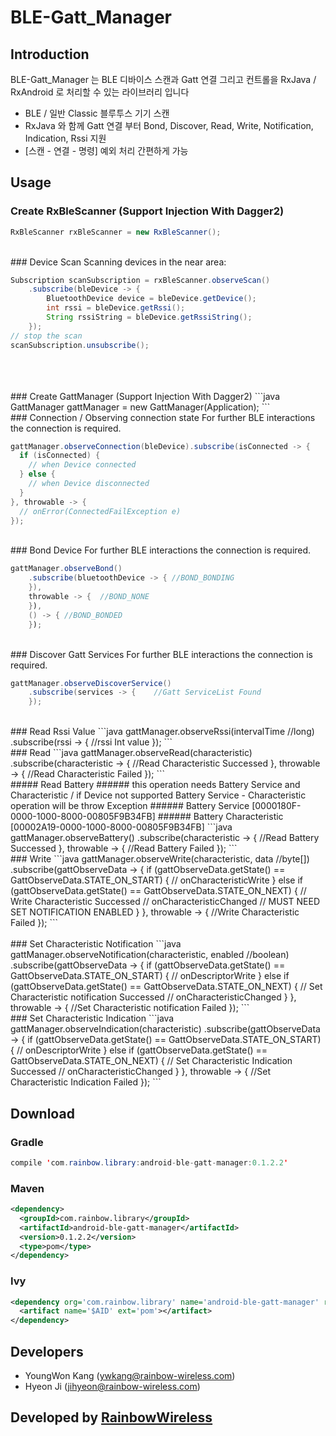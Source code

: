 # BLE-Gatt_Manager
## Introduction

BLE-Gatt_Manager 는 BLE 디바이스 스캔과 Gatt 연결 그리고 컨트롤을 RxJava / RxAndroid 로 처리할 수 있는 라이브러리 입니다 

 * BLE / 일반 Classic 블루투스 기기 스캔
 * RxJava 와 함께 Gatt 연결 부터 Bond, Discover, Read, Write, Notification, Indication, Rssi 지원
 * [스캔 - 연결 - 명령] 예외 처리 간편하게 가능

## Usage
### Create RxBleScanner (Support Injection With Dagger2)
```java
RxBleScanner rxBleScanner = new RxBleScanner();
```
</br>
### Device Scan
Scanning devices in the near area:

```java
Subscription scanSubscription = rxBleScanner.observeScan()
	.subscribe(bleDevice -> {
	    BluetoothDevice device = bleDevice.getDevice();
	    int rssi = bleDevice.getRssi();
	    String rssiString = bleDevice.getRssiString();
	});
// stop the scan
scanSubscription.unsubscribe();
```
</br>
</br>
</br>
### Create GattManager (Support Injection With Dagger2)
```java
GattManager gattManager = new GattManager(Application);
```
</br>
### Connection / Observing connection state
For further BLE interactions the connection is required.

```java
gattManager.observeConnection(bleDevice).subscribe(isConnected -> {
  if (isConnected) {
    // when Device connected
  } else {
    // when Device disconnected
  }
}, throwable -> {
  // onError(ConnectedFailException e)
});
```
</br>
### Bond Device
For further BLE interactions the connection is required.

```java
gattManager.observeBond()
    .subscribe(bluetoothDevice -> {	//BOND_BONDING
    }),
    throwable -> {	//BOND_NONE
    }),
    () -> {	//BOND_BONDED
    });
```
</br>
### Discover Gatt Services
For further BLE interactions the connection is required.

```java
gattManager.observeDiscoverService()
    .subscribe(services -> {	//Gatt ServiceList Found
    });
```
</br>
### Read Rssi Value
```java
gattManager.observeRssi(intervalTime //long)
	.subscribe(rssi -> {	//rssi Int value
    });
```
</br>
### Read
```java
gattManager.observeRead(characteristic)
	.subscribe(characteristic -> {	//Read Characteristic Successed
    },
    throwable -> {	//Read Characteristic Failed
    });
```
</br>
##### Read Battery
###### this operation needs Battery Service and Characteristic / if Device not supported Battery Service - Characteristic operation will be throw Exception
###### Battery Service [0000180F-0000-1000-8000-00805F9B34FB]
###### Battery Characteristic [00002A19-0000-1000-8000-00805F9B34FB]
```java
gattManager.observeBattery()
	.subscribe(characteristic -> {	//Read Battery Successed
    },
    throwable -> {	//Read Battery Failed
    });
```
</br>
### Write
```java
gattManager.observeWrite(characteristic, data //byte[])
	.subscribe(gattObserveData -> {
                    if (gattObserveData.getState() == GattObserveData.STATE_ON_START) {
                        // onCharacteristicWrite
                    } else if (gattObserveData.getState() == GattObserveData.STATE_ON_NEXT) {
                        // Write Characteristic Successed
                        // onCharacteristicChanged
                        // MUST NEED SET NOTIFICATION ENABLED
                    }
                },
    throwable -> {	//Write Characteristic Failed
    });
```
</br></br>
### Set Characteristic Notification
```java
gattManager.observeNotification(characteristic, enabled //boolean)
	.subscribe(gattObserveData -> {
                    if (gattObserveData.getState() == GattObserveData.STATE_ON_START) {
                        // onDescriptorWrite
                    } else if (gattObserveData.getState() == GattObserveData.STATE_ON_NEXT) {
                        // Set Characteristic notification Successed
                        // onCharacteristicChanged
                    }
                },
    throwable -> {	//Set Characteristic notification Failed
    });
```
</br>
### Set Characteristic Indication
```java
gattManager.observeIndication(characteristic)
	.subscribe(gattObserveData -> {
                    if (gattObserveData.getState() == GattObserveData.STATE_ON_START) {
                        // onDescriptorWrite
                    } else if (gattObserveData.getState() == GattObserveData.STATE_ON_NEXT) {
                        // Set Characteristic Indication Successed
                        // onCharacteristicChanged
                    }
                },
    throwable -> {	//Set Characteristic Indication Failed
    });
```


## Download
### Gradle

```java
compile 'com.rainbow.library:android-ble-gatt-manager:0.1.2.2'
```
### Maven

```xml
<dependency>
  <groupId>com.rainbow.library</groupId>
  <artifactId>android-ble-gatt-manager</artifactId>
  <version>0.1.2.2</version>
  <type>pom</type>
</dependency>
```
### Ivy
```xml
<dependency org='com.rainbow.library' name='android-ble-gatt-manager' rev='0.1.2.2'>
  <artifact name='$AID' ext='pom'></artifact>
</dependency>
```

## Developers
* YoungWon Kang (ywkang@rainbow-wireless.com)
* Hyeon Ji  (jihyeon@rainbow-wireless.com)

## Developed by [RainbowWireless](http://www.rainbow-wireless.com/)
